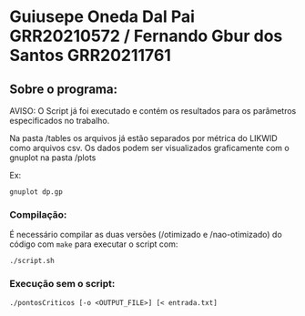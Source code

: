 # Guiusepe Oneda Dal Pai GRR20210572 / Fernando Gbur dos Santos GRR20211761

## Sobre o programa:
AVISO: O Script já foi executado e contém os resultados para os parâmetros especificados no trabalho.

Na pasta /tables os arquivos já estão separados por métrica do LIKWID como arquivos csv. Os dados podem ser 
visualizados graficamente com o gnuplot na pasta /plots

Ex:
```
gnuplot dp.gp
```

### Compilação:
É necessário compilar as duas versões (/otimizado e /nao-otimizado) do código com ```make``` para 
executar o script com:
```
./script.sh
```
### Execução sem o script:

```
./pontosCriticos [-o <OUTPUT_FILE>] [< entrada.txt]
```